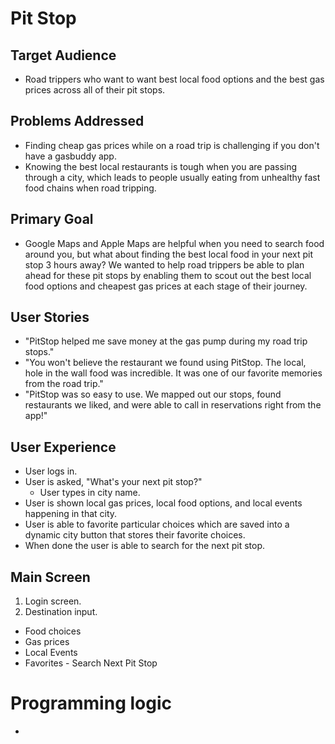 # Pit Stop

## Target Audience
* Road trippers who want to want best local food options and the best gas prices across all of their pit stops.

## Problems Addressed
* Finding cheap gas prices while on a road trip is challenging if you don't have a gasbuddy app.
* Knowing the best local restaurants is tough when you are passing through a city, which leads to people usually eating from unhealthy fast food chains when road tripping.

## Primary Goal
* Google Maps and Apple Maps are helpful when you need to search food around you, but what about finding the best local food in your next pit stop 3 hours away? We wanted to help road trippers be able to plan ahead for these pit stops by enabling them to scout out the best local food options and cheapest gas prices at each stage of their journey.

## User Stories
* "PitStop helped me save money at the gas pump during my road trip stops."
* "You won't believe the restaurant we found using PitStop. The local, hole in the wall food was incredible. It was one of our favorite memories from the road trip."
* "PitStop was so easy to use. We mapped out our stops, found restaurants we liked, and were able to call in reservations right from the app!"

## User Experience
* User logs in. 
* User is asked, "What's your next pit stop?"
  * User types in city name.
* User is shown local gas prices, local food options, and local events happening in that city.
* User is able to favorite particular choices which are saved into a dynamic city button that stores their favorite choices.
* When done the user is able to search for the next pit stop.

## Main Screen
1. Login screen.
2. Destination input.
* Food choices
* Gas prices
* Local Events
* Favorites - Search Next Pit Stop

# Programming logic
* 

